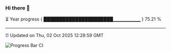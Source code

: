 ### Hi there 👋

⏳ Year progress { ██████████████████████▁▁▁▁▁▁▁▁ } 75.21 %

---

⏰ Updated on Thu, 02 Oct 2025 12:28:59 GMT

![Progress Bar CI](https://github.com/liununu/liununu/workflows/Progress%20Bar%20CI/badge.svg)
